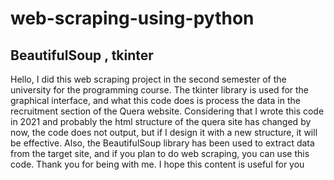 # web-scraping-using-python
## BeautifulSoup , tkinter 

Hello, I did this web scraping project in the second semester of the university for the programming course.
The tkinter library is used for the graphical interface, and what this code does is process the data in the recruitment section of the Quera website.
Considering that I wrote this code in 2021 and probably the html structure of the quera site has changed by now, the code does not output, but if I design it with a new structure, it will be effective.
Also, the BeautifulSoup library has been used to extract data from the target site, and if you plan to do web scraping, you can use this code.
Thank you for being with me.
I hope this content is useful for you
